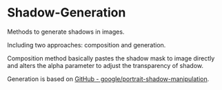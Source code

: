 # Shadow-Generation

Methods to generate shadows in images.

Including two approaches: composition and generation.

Composition method basically pastes the shadow mask to image directly and alters the alpha parameter to adjust the transparency of shadow.

Generation is based on [GitHub - google/portrait-shadow-manipulation](https://github.com/google/portrait-shadow-manipulation).
